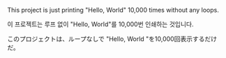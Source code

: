 This project is just printing "Hello, World" 10,000 times without any loops.

이 프로젝트는 루프 없이 "Hello, World"를 10,000번 인쇄하는 것입니다.

このプロジェクトは、ループなしで "Hello, World "を10,000回表示するだけだ。

